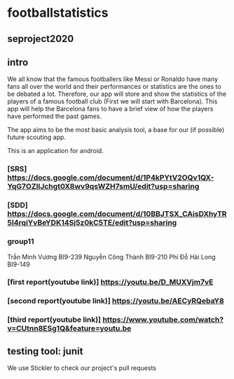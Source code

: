 # footballstatistics

## seproject2020

## intro
We all know that the famous footballers like Messi or Ronaldo have many fans all over the world and their performances or statistics are the ones to be debated a lot. Therefore, our app will store and show the statistics of the players of a famous football club (First we will start with Barcelona). This app will help the Barcelona fans to have a brief view of how the players have performed the past games.

The app aims to be the most basic analysis tool, a base for our (if possible) future scouting app.

This is an application for android.

### [SRS] https://docs.google.com/document/d/1P4kPYtV2OQv1QX-YqG7OZIIJchgt0X8wv9qsWZH7smU/edit?usp=sharing
### [SDD] https://docs.google.com/document/d/10BBJTSX_CAisDXhyTR5I4rqiYvBeYDK14Sj5z0kC5TE/edit?usp=sharing

### group11
Trần Minh Vương BI9-239
Nguyễn Công Thành BI9-210
Phí Đỗ Hải Long BI9-149

### [first report(youtube link)] https://youtu.be/D_MUXVjm7vE
### [second report(youtube link)] https://youtu.be/AECyRQebaY8
### [third report(youtube link)] https://www.youtube.com/watch?v=CUtnn8ESg1Q&feature=youtu.be

## testing tool: junit

We use Stickler to check our project's pull requests

